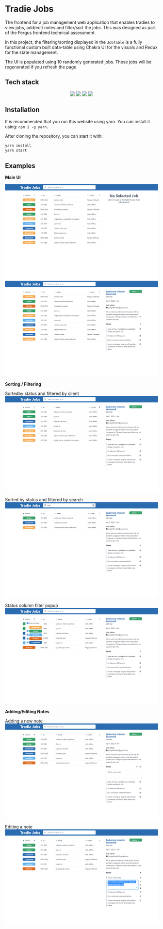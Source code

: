# Tradie Jobs 

The frontend for a job management web application that enables tradies to view jobs, add/edit notes and filter/sort the jobs. This was designed as part of the Fergus frontend technical assessment.

In this project, the filtering/sorting displayed in the `JobTable` is a fully functional custom built data-table using Chakra UI for the visuals and Redux for the state management.

The UI is populated using 10 randomly generated jobs. These jobs will be regenerated if you refresh the page.

## Tech stack

<div align="center">
<img src="https://img.shields.io/badge/react-%2361DAFB.svg?&style=for-the-badge&logo=react&logoColor=black" />
<img src="https://img.shields.io/badge/chakra%20ui-%23319795.svg?&style=for-the-badge&logo=chakra%20ui&logoColor=white" />
<img src="https://img.shields.io/badge/typescript-%233178C6.svg?&style=for-the-badge&logo=typescript&logoColor=white" />
<img src="https://img.shields.io/badge/redux-%23764ABC.svg?&style=for-the-badge&logo=redux&logoColor=white" />
</div>

## Installation

It is recommended that you run this website using yarn. You can install it using: `npm i -g yarn`.

After cloning the repository, you can start it with:
```sh
yarn install
yarn start
```

## Examples

**Main UI**

![No Selected Job](./screenshots/NoSelectedJob.png)
![No Selected Job](./screenshots/SelectedJob.png)

**Sorting / Filtering**

Sortedby status and filtered by client
![Sorted by status and filtered by client](./screenshots/SortedByStatusAndFilteredByClient.png)

Sorted by status and filtered by search
![Sorted by status and filtered by search](./screenshots/SortedByStatusAndSortedBySearch.png)

Status column filter popup
![Status filter popover](./screenshots/StatusFilterPopover.png)

**Adding/Editing Notes**

Adding a new note
![Adding a new note](./screenshots/NewNote.png)

Editing a note
![Editing a note](./screenshots/EditNote.png)